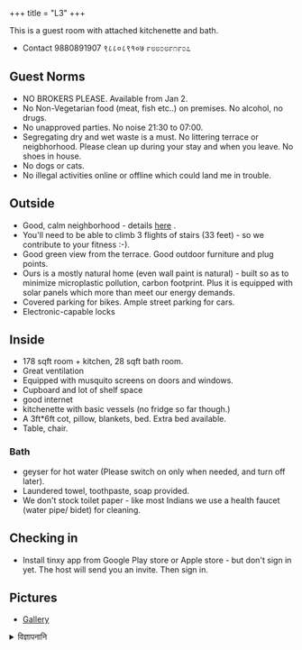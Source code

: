 +++
title = "L3"
+++

This is a guest room with attached kitchenette and bath.

- Contact 9880891907 ९८८०८९१०७ ೯೮೮೦೮೯೧೯೦೭

## Guest Norms
- NO BROKERS PLEASE.  Available from Jan 2.
- No Non-Vegetarian food (meat, fish etc..) on premises. No alcohol, no drugs.
- No unapproved parties. No noise 21:30 to 07:00.
- Segregating dry and wet waste is a must. No littering terrace or neigbhorhood.
  Please clean up during your stay and when you leave. No shoes in house.
- No dogs or cats.
- No illegal activities online or offline which could land me in trouble.


## Outside
- Good, calm neighborhood - details [here](https://xetram.github.io/dyugangotri/neighborhood/) .
- You'll need to be able to climb 3 flights of stairs (33 feet) - so we contribute to your fitness :-).
- Good green view from the terrace. Good outdoor furniture and plug points.
- Ours is a mostly natural home (even wall paint is natural) - built so as to minimize microplastic pollution, carbon footprint. Plus it is equipped with solar panels which more than meet our energy demands.
- Covered parking for bikes. Ample street parking for cars.
- Electronic-capable locks

## Inside
- 178 sqft room + kitchen, 28 sqft bath room.
- Great ventilation
- Equipped with musquito screens on doors and windows.
- Cupboard and lot of shelf space
- good internet
- kitchenette with basic vessels (no fridge so far though.)
- A 3ft*6ft cot, pillow, blankets, bed. Extra bed available.
- Table, chair.

### Bath
- geyser for hot water (Please switch on only when needed, and turn off later).
- Laundered towel, toothpaste, soap provided.
- We don't stock toilet paper - like most Indians we use a health faucet (water pipe/ bidet) for cleaning.

## Checking in 
- Install tinxy app from Google Play store or Apple store - but don't sign in yet.
  The host will send you an invite. Then sign in.

## Pictures
- [Gallery](../images/l3/)

<details><summary>विज्ञापनानि</summary>

- [NB](https://rebrand.ly/dgL3NB)
- [OLX]() 
  - Must create fresh every time. 
  - "You have already posted 1 free ad in last 120 days for Properties"
- [FB](https://www.facebook.com/marketplace/item/511229716659735)
- AirB
</details>



